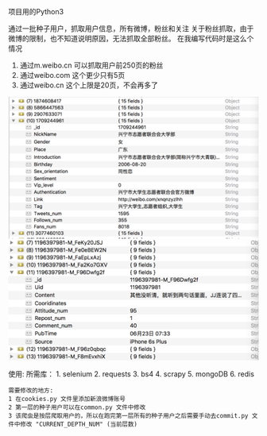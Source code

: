 

项目用的Python3

通过一批种子用户，抓取用户信息，所有微博，粉丝和关注
关于粉丝抓取，由于微博的限制，也不知道说明原因，无法抓取全部粉丝。
在我编写代码时是这么个情况
1. 通过m.weibo.cn   可以抓取用户前250页的粉丝
2. 通过weibo.com    这个更少只有5页
3. 通过weibo.cn     这个上限是20页，不会再多了


![用户信息](https://github.com/JzwOnly/weibo_spider/blob/master/Weibo_spider/img/Infomation.png)
![微博信息](https://github.com/JzwOnly/weibo_spider/blob/master/Weibo_spider/img/Tweets.png)

使用:
    所需库：
        1. selenium
        2. requests
        3. bs4
        4. scrapy
        5. mongoDB
        6. redis

    需要修改的地方:
    1 在cookies.py 文件里添加新浪微博账号
    2 第一层的种子用户可以在common.py 文件中修改
    3 该爬虫是按层爬取用户的，所以在跑完第一层所有的种子用户之后需要手动去commit.py 文件中修改 "CURRENT_DEPTH_NUM" (当前层数)
